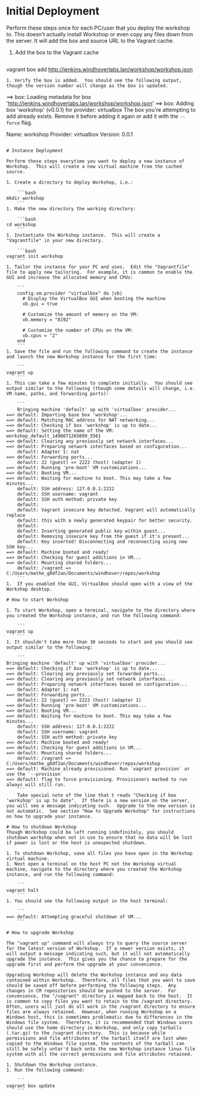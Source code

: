 # Initial Deployment

Perform these steps once for each PC/user that you deploy the workshop to.  This doesn't actually install Workshop or even copy any files down from the server.  It will add the box and source URL to the Vagrant cache.

1. Add the box to the Vagrant cache  
    ```bash
vagrant box add http://jenkins.windhoverlabs.lan/workshop/workshop.json
```
1. Verify the box is added.  You should see the following output, though the version number will change as the box is updated.  
```
==> box: Loading metadata for box 'http://jenkins.windhoverlabs.lan/workshop/workshop.json'
==> box: Adding box 'workshop' (v0.0.1) for provider: virtualbox
The box you're attempting to add already exists. Remove it before
adding it again or add it with the `--force` flag.

Name: workshop
Provider: virtualbox
Version: 0.0.1
```

# Instance Deployment

Perform these steps everytime you want to deploy a new instance of Workshop.  This will create a new virtual machine from the cached source.

1. Create a directory to deploy Workshop, i.e.:  

    ```bash
mkdir workshop
    ```
1. Make the new directory the working directory:  

    ```bash
cd workshop
    ```
1. Instantiate the Workshop instance.  This will create a "Vagrantfile" in your new directory.  

    ```bash
vagrant init workshop
    ```
1. Tailor the instance for your PC and uses.  Edit the "Vagrantfile" file to apply new tailoring.  For example, it is common to enable the GUI and increase the allocated memory and CPUs:  

    ```
    config.vm.provider "virtualbox" do |vb|
      # Display the VirtualBox GUI when booting the machine
      vb.gui = true
  
      # Customize the amount of memory on the VM:
      vb.memory = "8192"
      
      # Customize the number of CPUs on the VM:
      vb.cpus = "2"
    end
    ```
1. Save the file and run the following command to create the instance and launch the new Workshop instance for the first time:  

    ```
vagrant up
    ```
1. This can take a few minutes to complete initially.  You should see output similar to the following (though some details will change, i.e. VM name, paths, and forwarding ports):  

    ```
    Bringing machine 'default' up with 'virtualbox' provider...
==> default: Importing base box 'workshop'...
==> default: Matching MAC address for NAT networking...
==> default: Checking if box 'workshop' is up to date...
==> default: Setting the name of the VM: workshop_default_1496071265099_5561
==> default: Clearing any previously set network interfaces...
==> default: Preparing network interfaces based on configuration...
    default: Adapter 1: nat
==> default: Forwarding ports...
    default: 22 (guest) => 2222 (host) (adapter 1)
==> default: Running 'pre-boot' VM customizations...
==> default: Booting VM...
==> default: Waiting for machine to boot. This may take a few minutes...
    default: SSH address: 127.0.0.1:2222
    default: SSH username: vagrant
    default: SSH auth method: private key
    default:
    default: Vagrant insecure key detected. Vagrant will automatically replace
    default: this with a newly generated keypair for better security.
    default:
    default: Inserting generated public key within guest...
    default: Removing insecure key from the guest if it's present...
    default: Key inserted! Disconnecting and reconnecting using new SSH key...
==> default: Machine booted and ready!
==> default: Checking for guest additions in VM...
==> default: Mounting shared folders...
    default: /vagrant => C:/Users/mathe_g0df2an/Documents/windhover/repos/workshop
    ```
1.  If you enabled the GUI, VirtualBox should open with a view of the Workshop desktop.

# How to start Workshop

1. To start Workshop, open a terminal, navigate to the directory where you created the Workshop instance, and run the following command:  

    ```
vagrant up
    ```
1. It shouldn't take more than 30 seconds to start and you should see output similar to the following:  

    ```
Bringing machine 'default' up with 'virtualbox' provider...
==> default: Checking if box 'workshop' is up to date...
==> default: Clearing any previously set forwarded ports...
==> default: Clearing any previously set network interfaces...
==> default: Preparing network interfaces based on configuration...
    default: Adapter 1: nat
==> default: Forwarding ports...
    default: 22 (guest) => 2222 (host) (adapter 1)
==> default: Running 'pre-boot' VM customizations...
==> default: Booting VM...
==> default: Waiting for machine to boot. This may take a few minutes...
    default: SSH address: 127.0.0.1:2222
    default: SSH username: vagrant
    default: SSH auth method: private key
==> default: Machine booted and ready!
==> default: Checking for guest additions in VM...
==> default: Mounting shared folders...
    default: /vagrant => C:/Users/mathe_g0df2an/Documents/windhover/repos/workshop
==> default: Machine already provisioned. Run `vagrant provision` or use the `--provision`
==> default: flag to force provisioning. Provisioners marked to run always will still run.
    ```
    Take special note of the line that t reads "Checking if box 'workshop' is up to date".  If there is a new version on the server, you will see a message indicating such.  Upgrade to the new version is not automatic.  See section "How to Upgrade Workshop" for instructions on how to upgrade your instance.

# How to shutdown Workshop
Though Workshop could be left running indefinitely, you should shutdown workshop when not in use to ensure that no data will be lost if power is lost or the host is unexpected shutdown.

1. To shutdown Workshop, save all files you have open in the Workshop virtual machine.
1. Next open a terminal on the host PC not the Workshop virtual machine, navigate to the directory where you created the Workshop instance, and run the following command:  

    ```
vagrant halt
    ```
1. You should see the following output in the host terminal:  

    ```
==> default: Attempting graceful shutdown of VM...
    ```
    
# How to upgrade Workshop

The "vagrant up" command will always try to query the source server for the latest version of Workshop.  If a newer version exists, it will output a message indicating such, but it will not automatically upgrade the instance.  This gives you the chance to prepare for the upgrade first and perform the upgrade at your convenience.

Upgrading Workshop will delete the Workshop instance and any data contained within Workshop.  Therefore, all files that you want to save should be saved off before performing the following steps.  Any changes in CM repositories should be pushed to the server.  For convenience, the "/vagrant" directory is mapped back to the host.  It is common to copy files you want to retain to the /vagrant directory.  Often, users will just do all work in the /vagrant directory to ensure files are always retained.  However, when running Workshop on a Windows host, this is sometimes problematic due to differences in the Windows file system.  Therefore, it is recommended that Windows users should use the home directory in Workshop, and only copy tarballs (.tar.gz) to the /vagrant directory.  This is because while permissions and file attributes of the tarball itself are lost when copied to the Windows file system, the contents of the tarball can still be safely untar'd back onto the new Workshop instance linux file system with all the correct permissions and file attributes retained.
 
1. Shutdown the Workshop instance.  
1. Run the following command:  

    ```
vagrant box update
    ```
